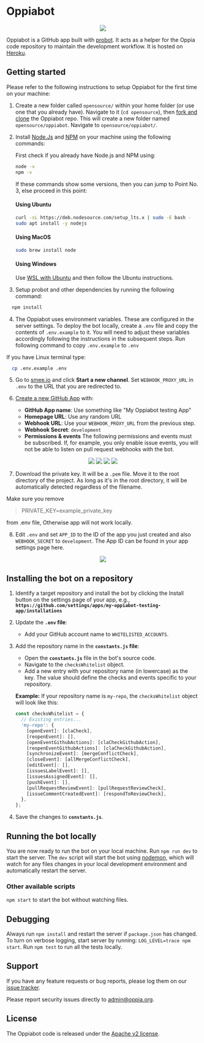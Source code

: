 # Oppiabot

<p align="center">
    <img src="images/oppiabot-display-image.png">
</p>

Oppiabot is a GitHub app built with [probot](https://github.com/probot/probot). It acts as a helper for the Oppia code repository to maintain the development workflow. It is hosted on [Heroku](https://www.heroku.com/).


## Getting started

Please refer to the following instructions to setup Oppiabot for the first time on your machine:

1. Create a new folder called `opensource/` within your home folder (or use one that you already have). Navigate to it (`cd opensource`), then [fork and clone](https://help.github.com/articles/fork-a-repo/) the Oppiabot repo. This will create a new folder named `opensource/oppiabot`. Navigate to `opensource/oppiabot/`.

2. Install [Node.Js](https://nodejs.org/) and [NPM](https://www.npmjs.com/) on your machine using the following commands:

    First check if you already have Node.js and NPM using:
    ```bash
    node -v
    npm -v
    ```
    If these commands show some versions, then you can jump to Point No. 3, else proceed in this point:
    #### Using Ubuntu
    ```bash
    curl -sL https://deb.nodesource.com/setup_lts.x | sudo -E bash -
    sudo apt install -y nodejs
    ```
       
    #### Using MacOS
    ```bash
    sudo brew install node
    ```

    #### Using Windows
    Use [WSL with Ubuntu](https://learn.microsoft.com/en-us/windows/wsl/install) and then follow the Ubuntu instructions.
    
3. Setup probot and other dependencies by running the following command:
  ```bash
    npm install
  ```

4. The Oppiabot uses environment variables. These are configured in the server settings. To deploy the bot locally, create a `.env` file and copy the contents of `.env.example` to it. You will need to adjust these variables accordingly following the instructions in the subsequent steps. Run following command to copy `.env.example` to `.env`

If you have Linux terminal type:
  ```bash
    cp .env.example .env
  ```

5. Go to [smee.io](https://smee.io/) and click **Start a new channel**. Set `WEBHOOK_PROXY_URL` in `.env` to the URL that you are redirected to.

6. [Create a new GitHub App](https://github.com/settings/apps/new) with:
    * **GitHub App name**: Use something like "My Oppiabot testing App"
    * **Homepage URL**: Use any random URL
    * **Webhook URL**: Use your `WEBHOOK_PROXY_URL` from the previous step.
    * **Webhook Secret**: `development`
    * **Permissions & events** The following permissions and events must be subscribed. If, for example, you only enable issue events, you will not be able to listen on pull request webhooks with the bot.

<p align="center">
  <img src="images/docs/repository_permissions.png">
  <img src="images/docs/organization_permissions.png">
  <img src="images/docs/account_permissions.png">
  <img src="images/docs/events.png">
</p>

7. Download the private key. It will be a `.pem` file. Move it to the root directory of the project. As long as it's in the root directory, it will be automatically detected regardless of the filename.

Make sure you remove
 > PRIVATE_KEY=example_private_key

from .env file, Otherwise app will not work locally.

8. Edit `.env` and set `APP_ID` to the ID of the app you just created and also `WEBHOOK_SECRET` to `development`. The App ID can be found in your app settings page here.

<p align="center">
    <img src="images/docs/sample_app_id.png">
</p>


## Installing the bot on a repository


1. Identify a target repository and install the bot by clicking the Install button on the settings page of your app, e.g., **`https://github.com/settings/apps/my-oppiabot-testing-app/installations`** 

2. Update the **`.env` file**:
   - Add your GitHub account name to `WHITELISTED_ACCOUNTS`.  

3. Add the repository name in the **`constants.js` file**:  
   - Open the **`constants.js`** file in the bot's source code.  
   - Navigate to the `checksWhitelist` object.  
   - Add a new entry with your repository name (in lowercase) as the key. The value should define the checks and events specific to your repository.  

   **Example:**
   If your repository name is `my-repo`, the `checksWhitelist` object will look like this:  
   ```javascript
   const checksWhitelist = {
     // Existing entries...
     'my-repo': {
       [openEvent]: [claCheck],
       [reopenEvent]: [],
       [openEventGithubActions]: [claCheckGithubAction],
       [reopenEventGithubActions]: [claCheckGithubAction],
       [synchronizeEvent]: [mergeConflictCheck],
       [closeEvent]: [allMergeConflictCheck],
       [editEvent]: [],
       [issuesLabelEvent]: [],
       [issuesAssignedEvent]: [],
       [pushEvent]: [],
       [pullRequestReviewEvent]: [pullRequestReviewCheck],
       [issueCommentCreatedEvent]: [respondToReviewCheck],
     },
   };
   ```
   
4. Save the changes to **`constants.js`**.


## Running the bot locally

You are now ready to run the bot on your local machine. Run `npm run dev` to start the server.
The `dev` script will start the bot using [nodemon](https://github.com/remy/nodemon#nodemon), which will watch for any files changes in your local development environment and automatically restart the server.

### Other available scripts

`npm start` to start the bot without watching files.


## Debugging
Always run `npm install` and restart the server if `package.json` has changed.
To turn on verbose logging, start server by running: `LOG_LEVEL=trace npm start`.
Run `npm test` to run all the tests locally.


## Support

If you have any feature requests or bug reports, please log them on our [issue tracker](https://github.com/oppia/oppiabot/issues/new?title=Describe%20your%20feature%20request%20or%20bug%20report%20succinctly&body=If%20you%27d%20like%20to%20propose%20a%20feature,%20describe%20what%20you%27d%20like%20to%20see.%20Mockups%20would%20be%20great!%0A%0AIf%20you%27re%20reporting%20a%20bug,%20please%20be%20sure%20to%20include%20the%20expected%20behaviour,%20the%20observed%20behaviour,%20and%20steps%20to%20reproduce%20the%20problem.%20Console%20copy-pastes%20and%20any%20background%20on%20the%20environment%20would%20also%20be%20helpful.%0A%0AIf%20the%20issue%20you%27re%20facing%20is%20probot-specific,%20it%20should%20be%20logged%20to%20the%20probot%20repository.%0A%0AThanks!).

Please report security issues directly to admin@oppia.org.

## License

The Oppiabot code is released under the [Apache v2 license](https://github.com/oppia/oppiabot/blob/master/LICENSE).
